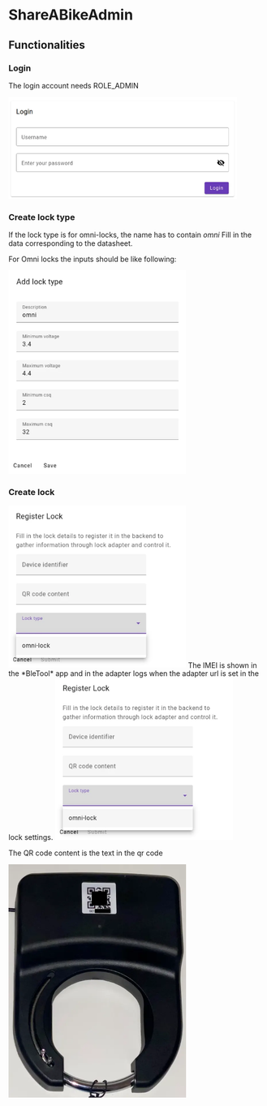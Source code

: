 # ShareABikeAdmin

## Functionalities

### Login
The login account needs ROLE_ADMIN

<img src="documentation/assets/login.webp" alt="Login" width="450"/>

### Create lock type
If the lock type is for omni-locks, the name has to contain _omni_
Fill in the data corresponding to the datasheet.

For Omni locks the inputs should be like following:

<img src="documentation/assets/create_locktype.webp" alt="Omni lock type sample" width="350"/>

### Create lock
<img src="documentation/assets/create_lock.webp" alt="Create lock" width="350"/>
The IMEI is shown in the *BleTool* app and in the adapter logs when the adapter url is set in the lock settings.

<img src="documentation/assets/create_lock.webp" alt="Create lock" width="350"/>

The QR code content is the text in the qr code

<img src="documentation/assets/lock_qr.webp" alt="Create lock" width="350"/>
